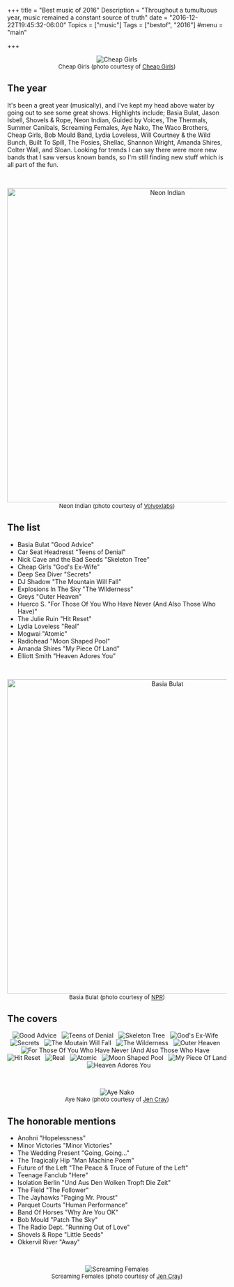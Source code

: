 +++
title = "Best music of 2016"
Description = "Throughout a tumultuous year, music remained a constant source of truth"
date = "2016-12-22T19:45:32-06:00"
Topics = ["music"]
Tags = ["bestof", "2016"]
#menu = "main"

+++
<br /><div align="center"><img src="/2016/music/cheap-girls-live.jpg" alt="Cheap Girls" border="0"><br /><font size="2">Cheap Girls (photo courtesy of <a href="http://www.cheapgirls.net/">Cheap Girls</a>)</font></div>


## The year

It's been a great year (musically), and I've kept my head above water by going out to see some great shows. Highlights include; Basia Bulat, Jason Isbell, Shovels & Rope, Neon Indian, Guided by Voices, The Thermals, Summer Canibals, Screaming Females, Aye Nako, The Waco Brothers, Cheap Girls, Bob Mould Band, Lydia Loveless, Will Courtney & the Wild Bunch, Built To Spill, The Posies, Shellac, Shannon Wright, Amanda Shires, Colter Wall, and Sloan. Looking for trends I can say there were more new bands that I saw versus known bands, so I'm still finding new stuff which is all part of the fun. 

<br /><div align="center"><img src="/2016/music/neon-live.jpg" width="720" alt="Neon Indian"><br /><font size="2">Neon Indian (photo courtesy of <a href="http://volvoxlabs.com/neon-indian-live-performance/">Volvoxlabs</a>)</font></div>

## The list

* Basia Bulat "Good Advice" 
* Car Seat Headresst "Teens of Denial"
* Nick Cave and the Bad Seeds "Skeleton Tree"
* Cheap Girls "God's Ex-Wife"
* Deep Sea Diver "Secrets"
* DJ Shadow "The Mountain Will Fall"
* Explosions In The Sky "The Wilderness"
* Greys "Outer Heaven"
* Huerco S. "For Those Of You Who Have Never (And Also Those Who Have)"
* The Julie Ruin "Hit Reset"
* Lydia Loveless "Real"
* Mogwai "Atomic"
* Radiohead "Moon Shaped Pool"
* Amanda Shires "My Piece Of Land"
* Elliott Smith "Heaven Adores You"

<br /><div align="center"><img src="/2016/music/basia-live.jpg" width="720" alt="Basia Bulat"><br /><font size="2">Basia Bulat (photo courtesy of <a href="http://www.npr.org/sections/world-cafe/2016/02/03/465436824/basia-bulat-on-world-cafe">NPR</a>)</font></div>

## The covers

<div align="center">
<img src="/2016/music/basia.jpg" alt="Good Advice">
&nbsp;
<img src="/2016/music/car.jpg" alt="Teens of Denial">
&nbsp;
<img src="/2016/music/nick.jpg" alt="Skeleton Tree">
&nbsp;
<img src="/2016/music/cheap.jpg" alt="God's Ex-Wife">
&nbsp;
<img src="/2016/music/deep.jpg" alt="Secrets">
&nbsp;
<img src="/2016/music/dj.jpg" alt="The Moutain Will Fall">
&nbsp;
<img src="/2016/music/explosions.jpg" alt="The Wilderness">
&nbsp;
<img src="/2016/music/greys.jpg" alt="Outer Heaven">
&nbsp;
<img src="/2016/music/huerco.jpg" alt="For Those Of You Who Have Never (And Also Those Who Have">
&nbsp;
<img src="/2016/music/julie.jpg" alt="Hit Reset">
&nbsp;
<img src="/2016/music/lydia.jpg" alt="Real">
&nbsp;
<img src="/2016/music/mogwai.jpg" alt="Atomic">
&nbsp;
<img src="/2016/music/radiohead.jpg" alt="Moon Shaped Pool">
&nbsp;
<img src="/2016/music/amanda.jpg" alt="My Piece Of Land">
&nbsp;
<img src="/2016/music/heaven.jpg" alt="Heaven Adores You">
</div>

<br /><div align="center"><img src="/2016/music/ayenako-live.jpg" alt="Aye Nako" border="0"><br /><font size="2">Aye Nako (photo courtesy of <a href="http://www.jencray.com/">Jen Cray</a>)</font></div>

## The honorable mentions

* Anohni "Hopelessness"
* Minor Victories "Minor Victories"
* The Wedding Present "Going, Going..."
* The Tragically Hip "Man Machine Poem"
* Future of the Left "The Peace & Truce of Future of the Left" 
* Teenage Fanclub "Here"
* Isolation Berlin "Und Aus Den Wolken Tropft Die Zeit"
* The Field "The Follower"
* The Jayhawks "Paging Mr. Proust"
* Parquet Courts "Human Performance"
* Band Of Horses "Why Are You OK"
* Bob Mould "Patch The Sky"
* The Radio Dept. "Running Out of Love"
* Shovels & Rope "Little Seeds"
* Okkervil River "Away"

<br /><div align="center"><img src="/2016/music/screaming-live.jpg" alt="Screaming Females" border="0"><br /><font size="2">Screaming Females (photo courtesy of <a href="http://www.jencray.com/">Jen Cray</a>)</font></div>

